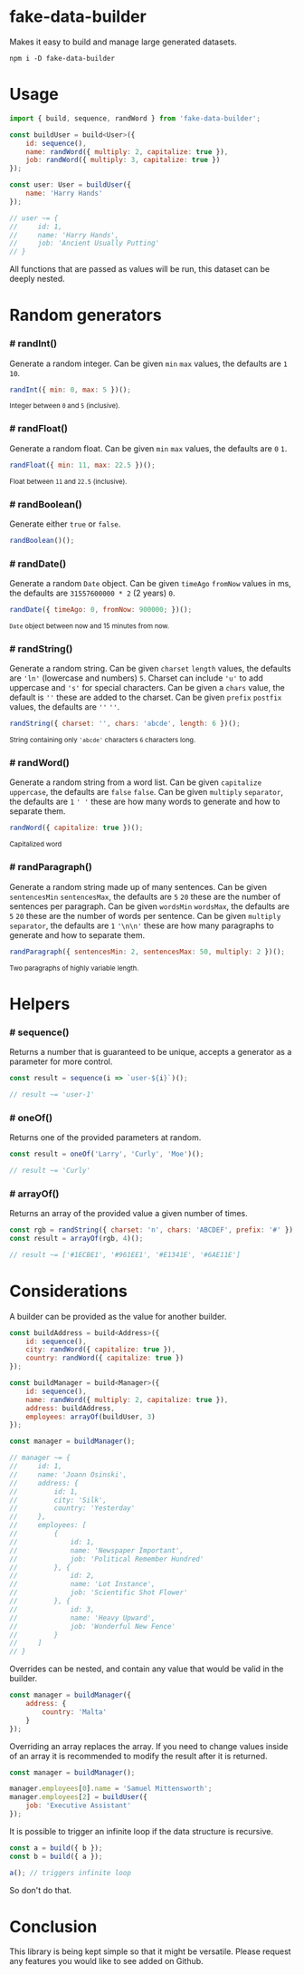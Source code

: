 # fake-data-builder

Makes it easy to build and manage large generated datasets.

```
npm i -D fake-data-builder
```

# Usage

```javascript
import { build, sequence, randWord } from 'fake-data-builder';

const buildUser = build<User>({
    id: sequence(),
    name: randWord({ multiply: 2, capitalize: true }),
    job: randWord({ multiply: 3, capitalize: true })
});

const user: User = buildUser({
    name: 'Harry Hands'
});

// user ~= {
//     id: 1,
//     name: 'Harry Hands',
//     job: 'Ancient Usually Putting'
// }
```

All functions that are passed as values will be run, this dataset can be deeply nested.

# Random generators

### # randInt()

Generate a random integer. Can be given `min` `max` values, the defaults are `1` `10`.

```javascript
randInt({ min: 0, max: 5 })();
```

<sup>Integer between `0` and `5` (inclusive).</sup>

### # randFloat()

Generate a random float. Can be given `min` `max` values, the defaults are `0` `1`.

```javascript
randFloat({ min: 11, max: 22.5 })();
```

<sup>Float between `11` and `22.5` (inclusive).</sup>

### # randBoolean()

Generate either `true` or `false`.

```javascript
randBoolean()();
```

### # randDate()

Generate a random `Date` object. Can be given `timeAgo` `fromNow` values in ms, the defaults are `31557600000 * 2` (2 years) `0`.

```javascript
randDate({ timeAgo: 0, fromNow: 900000; })();
```

<sup>`Date` object between now and 15 minutes from now.</sup>

### # randString()

Generate a random string. Can be given `charset` `length` values, the defaults are `'ln'` (lowercase and numbers) `5`. Charset can include `'u'` to add uppercase and `'s'` for special characters. Can be given a `chars` value, the default is `''` these are added to the charset. Can be given `prefix` `postfix` values, the defaults are `''` `''`.

```javascript
randString({ charset: '', chars: 'abcde', length: 6 })();
```

<sup>String containing only `'abcde'` characters `6` characters long.</sup>

### # randWord()

Generate a random string from a word list. Can be given `capitalize` `uppercase`, the defaults are `false` `false`. Can be given `multiply` `separator`, the defaults are `1` `' '` these are how many words to generate and how to separate them.

```javascript
randWord({ capitalize: true })();
```

<sup>Capitalized word</sup>

### # randParagraph()

Generate a random string made up of many sentences. Can be given `sentencesMin` `sentencesMax`, the defaults are `5` `20` these are the number of sentences per paragraph. Can be given `wordsMin` `wordsMax`, the defaults are `5` `20` these are the number of words per sentence. Can be given `multiply` `separator`, the defaults are `1` `'\n\n'` these are how many paragraphs to generate and how to separate them.

```javascript
randParagraph({ sentencesMin: 2, sentencesMax: 50, multiply: 2 })();
```

<sup>Two paragraphs of highly variable length.</sup>

# Helpers

### # sequence()

Returns a number that is guaranteed to be unique, accepts a generator as a parameter for more control.

```javascript
const result = sequence(i => `user-${i}`)();

// result ~= 'user-1'
```

### # oneOf()

Returns one of the provided parameters at random.

```javascript
const result = oneOf('Larry', 'Curly', 'Moe')();

// result ~= 'Curly'
```

### # arrayOf()

Returns an array of the provided value a given number of times.

```javascript
const rgb = randString({ charset: 'n', chars: 'ABCDEF', prefix: '#' });
const result = arrayOf(rgb, 4)();

// result ~= ['#1ECBE1', '#961EE1', '#E1341E', '#6AE11E']
```

# Considerations

A builder can be provided as the value for another builder.

```javascript
const buildAddress = build<Address>({
    id: sequence(),
    city: randWord({ capitalize: true }),
    country: randWord({ capitalize: true })
});

const buildManager = build<Manager>({
    id: sequence(),
    name: randWord({ multiply: 2, capitalize: true }),
    address: buildAddress,
    employees: arrayOf(buildUser, 3)
});

const manager = buildManager();

// manager ~= {
//     id: 1,
//     name: 'Joann Osinski',
//     address: {
//         id: 1,
//         city: 'Silk',
//         country: 'Yesterday'
//     },
//     employees: [
//         {
//             id: 1,
//             name: 'Newspaper Important',
//             job: 'Political Remember Hundred'
//         }, {
//             id: 2,
//             name: 'Lot Instance',
//             job: 'Scientific Shot Flower'
//         }, {
//             id: 3,
//             name: 'Heavy Upward',
//             job: 'Wonderful New Fence'
//         }
//     ]
// }
```

Overrides can be nested, and contain any value that would be valid in the builder.

```javascript
const manager = buildManager({
    address: {
        country: 'Malta'
    }
});
```

Overriding an array replaces the array. If you need to change values inside of an array it is recommended to modify the result after it is returned.

```javascript
const manager = buildManager();

manager.employees[0].name = 'Samuel Mittensworth';
manager.employees[2] = buildUser({
    job: 'Executive Assistant'
});
```

It is possible to trigger an infinite loop if the data structure is recursive.

```javascript
const a = build({ b });
const b = build({ a });

a(); // triggers infinite loop
```

So don't do that.

# Conclusion

This library is being kept simple so that it might be versatile. Please request any features you would like to see added on Github.

